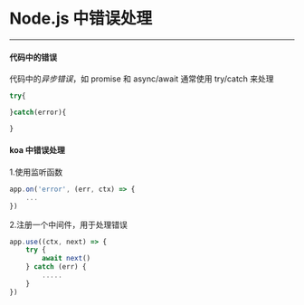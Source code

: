 # Node.js 中错误处理

---
#### 代码中的错误

代码中的*异步错误*，如 promise 和 async/await 通常使用 try/catch 来处理
```js
try{

}catch(error){

}
```

#### koa 中错误处理
1.使用监听函数
```js
app.on('error', (err, ctx) => {
    ...
})
```

2.注册一个中间件，用于处理错误
```js
app.use((ctx, next) => {
    try {
        await next()
    } catch (err) {
        .....
    }
})
```
